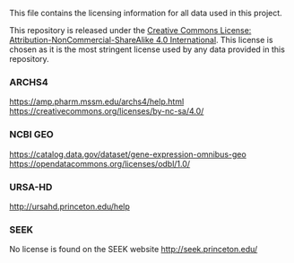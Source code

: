 This file contains the licensing information for all data used in this project.

This repository is released under the [Creative Commons License: Attribution-NonCommercial-ShareAlike 4.0 International](https://creativecommons.org/licenses/by-nc-sa/4.0/legalcode). This license is chosen as it is the most stringent license used by any data provided in this repository. 

### ARCHS4
https://amp.pharm.mssm.edu/archs4/help.html
https://creativecommons.org/licenses/by-nc-sa/4.0/

### NCBI GEO
https://catalog.data.gov/dataset/gene-expression-omnibus-geo
https://opendatacommons.org/licenses/odbl/1.0/

### URSA-HD
http://ursahd.princeton.edu/help

### SEEK
No license is found on the SEEK website
http://seek.princeton.edu/




